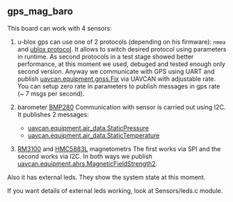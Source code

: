 ## gps_mag_baro

This board can work with 4 sensors:

1. u-blox gps can use one of 2 protocols (depending on his firmware): `nmea` and [ublox protocol](https://www.u-blox.com/sites/default/files/products/documents/u-blox8-M8_ReceiverDescrProtSpec_%28UBX-13003221%29.pdf).
It allows to switch desired protocol using parameters in runtime. As second protocols in a test stage showed better performance, at this moment we used, debuged and tested enough only second version.
Anyway we communicate with GPS using UART and publish [uavcan.equipment.gnss.Fix](https://legacy.uavcan.org/Specification/7._List_of_standard_data_types/#fix) via UAVCAN with adjustable rate. You can setup zero rate in parameters to publish messages in gps rate (~ 7 msgs per second).

2. barometer [BMP280](https://cdn-shop.adafruit.com/datasheets/BST-BMP280-DS001-11.pdf)
Communication with sensor is carried out using I2C.
It publishes 2 messages:
   - [uavcan.equipment.air_data.StaticPressure](https://legacy.uavcan.org/Specification/7._List_of_standard_data_types/#staticpressure)
   - [uavcan.equipment.air_data.StaticTemperature](https://legacy.uavcan.org/Specification/7._List_of_standard_data_types/#statictemperature)

3. [RM3100](https://ekb.terraelectronica.ru/pdf/show?pdf_file=%252Fds%252Fpdf%252FR%252FRM3100.pdf) and [HMC5883L](https://cdn-shop.adafruit.com/datasheets/HMC5883L_3-Axis_Digital_Compass_IC.pdf) magnetometrs
The first works via SPI and the second works via I2C.
In both ways we publish [uavcan.equipment.ahrs.MagneticFieldStrength2](https://legacy.uavcan.org/Specification/7._List_of_standard_data_types/#magneticfieldstrength2).

Also it has external leds. They show the system state at this moment.

If you want details of external leds working, look at Sensors/leds.c module.